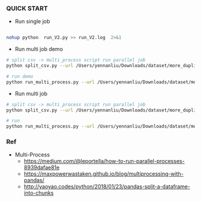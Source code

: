 ### QUICK START

- Run single job 
```bash 

nohup python  run_V2.py >> run_V2.log  2>&1 

```

- Run multi job demo

```bash 
# split csv -> multi_process script run parallel job 
python split_csv.py --url /Users/yennanliu/Downloads/dataset/more_duplicated_products.csv --chunk_size 10 

# run demo
python run_multi_process.py --url /Users/yennanliu/Downloads/dataset/more_duplicated_products.csv  --script test.py --process 4  --url /Users/yennanliu/Downloads/dataset/more_duplicated_products.csv
```

- Run multi job 

```bash
# split csv -> multi_process script run parallel job 
python split_csv.py --url /Users/yennanliu/Downloads/dataset/more_duplicated_products.csv --chunk_size 10 

# run 
python run_multi_process.py --url /Users/yennanliu/Downloads/dataset/more_duplicated_products.csv  --script run_web_entity_parallel.py --process 4  --url /Users/yennanliu/Downloads/dataset/more_duplicated_products.csv 

```

### Ref 

- Multi-Process 
	- https://medium.com/@leportella/how-to-run-parallel-processes-8939dafae81e
	- https://maxpowerwastaken.github.io/blog/multiprocessing-with-pandas/
	- http://yaoyao.codes/python/2018/01/23/pandas-split-a-dataframe-into-chunks